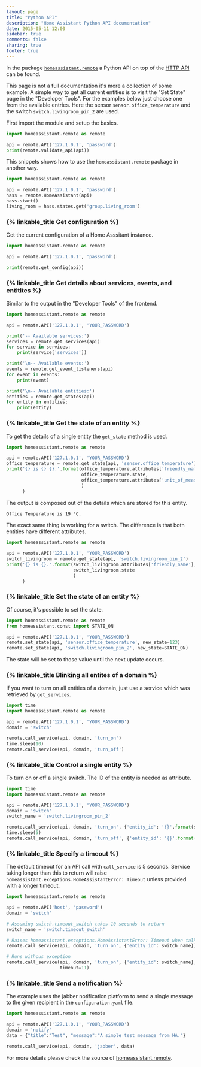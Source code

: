 ```yaml
---
layout: page
title: "Python API"
description: "Home Assistant Python API documentation"
date: 2015-05-11 12:00
sidebar: true
comments: false
sharing: true
footer: true
---
```


In the package [`homeassistant.remote`](https://github.com/home-assistant/home-assistant/blob/master/homeassistant/remote.py) a Python API on top of the [HTTP API](/developers/api/) can be found.

This page is not a full documentation it's more a collection of some example. A simple way to get all current entities is to visit the "Set State" page in the "Developer Tools". For the examples below just choose one from the available entries. Here the sensor `sensor.office_temperature` and the switch `switch.livingroom_pin_2` are used. 

First import the module and setup the basics.

```python
import homeassistant.remote as remote

api = remote.API('127.1.0.1', 'password')
print(remote.validate_api(api))
```

This snippets shows how to use the `homeassistant.remote` package in another way.

```python
import homeassistant.remote as remote

api = remote.API('127.1.0.1', 'password')
hass = remote.HomeAssistant(api)
hass.start()
living_room = hass.states.get('group.living_room')
```

### {% linkable_title Get configuration %}

Get the current configuration of a Home Asssitant instance.

```python
import homeassistant.remote as remote

api = remote.API('127.1.0.1', 'password')

print(remote.get_config(api))
```

### {% linkable_title Get details about services, events, and entitites %}

Similar to the output in the "Developer Tools" of the frontend.

```python
import homeassistant.remote as remote

api = remote.API('127.1.0.1', 'YOUR_PASSWORD')

print('-- Available services:')
services = remote.get_services(api)
for service in services:
    print(service['services'])

print('\n-- Available events:')
events = remote.get_event_listeners(api)
for event in events:
    print(event)

print('\n-- Available entities:')
entities = remote.get_states(api)
for entity in entities:
    print(entity)
```

### {% linkable_title Get the state of an entity %}

To get the details of a single entity the `get_state` method is used. 

```python
import homeassistant.remote as remote

api = remote.API('127.1.0.1', 'YOUR_PASSWORD')
office_temperature = remote.get_state(api, 'sensor.office_temperature')
print('{} is {} {}.'.format(office_temperature.attributes['friendly_name'],
                            office_temperature.state,
                            office_temperature.attributes['unit_of_measurement']
                            )
      )
```

The output is composed out of the details which are stored for this entity.

```bash
Office Temperature is 19 °C.
```

The exact same thing is working for a switch. The difference is that both entities have different attributes.

```python
import homeassistant.remote as remote

api = remote.API('127.1.0.1', 'YOUR_PASSWORD')
switch_livingroom = remote.get_state(api, 'switch.livingroom_pin_2')
print('{} is {}.'.format(switch_livingroom.attributes['friendly_name'],
                         switch_livingroom.state
                         )
      )
```

### {% linkable_title Set the state of an entity %}

Of course, it's possible to set the state.

```python
import homeassistant.remote as remote
from homeassistant.const import STATE_ON

api = remote.API('127.1.0.1', 'YOUR_PASSWORD')
remote.set_state(api, 'sensor.office_temperature', new_state=123)
remote.set_state(api, 'switch.livingroom_pin_2', new_state=STATE_ON)
```

The state will be set to those value until the next update occurs.

### {% linkable_title Blinking all entites of a domain %}

If you want to turn on all entities of a domain, just use a service which was retrieved by `get_services`.


```python
import time
import homeassistant.remote as remote

api = remote.API('127.1.0.1', 'YOUR_PASSWORD')
domain = 'switch'

remote.call_service(api, domain, 'turn_on')
time.sleep(10)
remote.call_service(api, domain, 'turn_off')
```

### {% linkable_title Control a single entity %}

To turn on or off a single switch. The ID of the entity is needed as attribute.

```python
import time
import homeassistant.remote as remote

api = remote.API('127.1.0.1', 'YOUR_PASSWORD')
domain = 'switch'
switch_name = 'switch.livingroom_pin_2'

remote.call_service(api, domain, 'turn_on', {'entity_id': '{}'.format(switch_name)})
time.sleep(5)
remote.call_service(api, domain, 'turn_off', {'entity_id': '{}'.format(switch_name)})
```

### {% linkable_title Specify a timeout %}

The default timeout for an API call with `call_service` is 5 seconds. Service
taking longer than this to return will raise
`homeassistant.exceptions.HomeAssistantError: Timeout` unless provided with a
longer timeout.

```python
import homeassistant.remote as remote

api = remote.API('host', 'password')
domain = 'switch'

# Assuming switch.timeout_switch takes 10 seconds to return
switch_name = 'switch.timeout_switch'

# Raises homeassistant.exceptions.HomeAssistantError: Timeout when talking to
remote.call_service(api, domain, 'turn_on', {'entity_id': switch_name})

# Runs withous exception
remote.call_service(api, domain, 'turn_on', {'entity_id': switch_name},
                    timeout=11)
```

### {% linkable_title Send a notification %}

The example uses the jabber notification platform to send a single message to the given recipient in the `configuration.yaml` file. 

```python
import homeassistant.remote as remote

api = remote.API('127.1.0.1', 'YOUR_PASSWORD')
domain = 'notify'
data = {"title":"Test", "message":"A simple test message from HA."}

remote.call_service(api, domain, 'jabber', data)
```

For more details please check the source of [homeassistant.remote](https://github.com/home-assistant/home-assistant/blob/master/homeassistant/remote.py).
